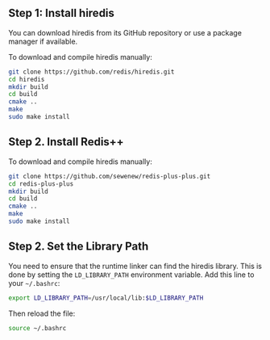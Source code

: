## Step 1: Install hiredis
You can download hiredis from its GitHub repository or use a package manager if available.

To download and compile hiredis manually:

```sh
git clone https://github.com/redis/hiredis.git
cd hiredis
mkdir build
cd build
cmake ..
make
sudo make install
```

## Step 2. Install Redis++
To download and compile hiredis manually:
```sh
git clone https://github.com/sewenew/redis-plus-plus.git
cd redis-plus-plus
mkdir build
cd build
cmake ..
make
sudo make install
```

## Step 2. Set the Library Path

You need to ensure that the runtime linker can find the hiredis library. This is done by setting the `LD_LIBRARY_PATH` environment variable. Add this line to your `~/.bashrc`:

```sh
export LD_LIBRARY_PATH=/usr/local/lib:$LD_LIBRARY_PATH
```
Then reload the file:

```sh
source ~/.bashrc
```